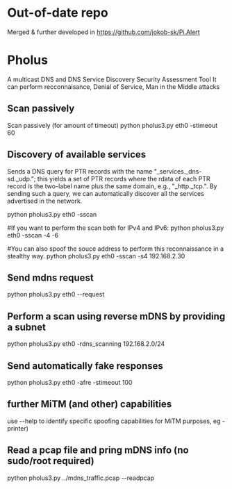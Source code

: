 
# Out-of-date repo
Merged & further developed in https://github.com/jokob-sk/Pi.Alert

# Pholus
A multicast DNS and DNS Service Discovery Security Assessment Tool
It can perform recconnaisance, Denial of Service, Man in the Middle attacks

## Scan passively
Scan passively (for amount of timeout)
python pholus3.py eth0 -stimeout 60

## Discovery of available services
Sends a DNS query for PTR records with the name "_services._dns-sd._udp.<Domain>"; 
this  yields a set of PTR records where the rdata of each PTR record is the two-label
<Service> name plus the same domain, e.g., "_http._tcp.<Domain>". 
By sending such a query, we can automatically discover all the services advertised in the network. 

python pholus3.py eth0 -sscan

#If you want to perform the scan both for IPv4 and IPv6:
python pholus3.py eth0 -sscan -4 -6

#You can also spoof the souce address to perform this reconnaissance in a stealthy way.
python pholus3.py eth0 -sscan -s4 192.168.2.30

## Send mdns request 
python pholus3.py eth0 --request

## Perform a scan using reverse mDNS by providing a subnet
python pholus3.py eth0 -rdns_scanning 192.168.2.0/24

## Send automatically fake responses
python pholus3.py eth0 -afre -stimeout 100

## further MiTM (and other) capabilities  
use --help to identify specific spoofing capabilities for MiTM purposes, eg -printer)  
  
## Read a pcap file and pring mDNS info (no sudo/root required)
python pholus3.py ../mdns_traffic.pcap --readpcap

